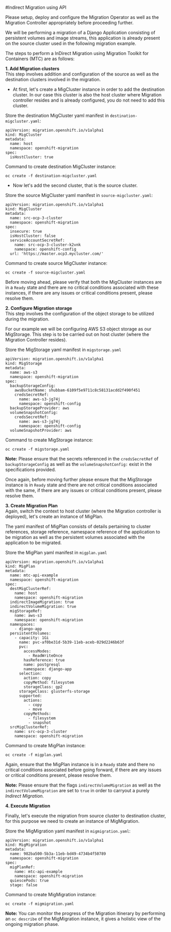#Indirect Migration using API

Please setup, deploy and configure the Migration Operator as well as the Migration Controller
appropriately before proceeding further.

We will be performing a migration of a Django Application consisting of persistent volumes and image streams, this
application is already present on the source cluster used in the following migration example.

The steps to perform a InDirect Migration using Migration Toolkit for Containers (MTC) are as follows:

**1. Add Migration clusters**<br>
This step involves addition and configuration of the source as well as the destination clusters 
involved in the migration.

- At first, let's create a MigCluster instance in order to add the destination cluster. 
In our case this cluster is also the host cluster where Migration controller resides and is
already configured, you do not need to add this cluster. 

Store the destination MigCluster yaml manifest in `destination-migcluster.yaml`:
```
apiVersion: migration.openshift.io/v1alpha1
kind: MigCluster
metadata:
  name: host
  namespace: openshift-migration
spec:
  isHostCluster: true
```

Command to create destination MigCluster instance:
``` 
oc create -f destination-migcluster.yaml
```

- Now let's add the second cluster, that is the source cluster.

Store the source MigCluster yaml manifest in `source-migcluster.yaml`:
``` 
apiVersion: migration.openshift.io/v1alpha1
kind: MigCluster
metadata:
  name: src-ocp-3-cluster
  namespace: openshift-migration
spec:
  insecure: true
  isHostCluster: false
  serviceAccountSecretRef:
    name: src-ocp-3-cluster-k2vnk
    namespace: openshift-config
  url: 'https://master.ocp3.mycluster.com/'
```
Command to create source MigCluster instance:
``` 
oc create -f source-migcluster.yaml
```

Before moving ahead, please verify that both the MigCluster instances are in a `Ready` state and there are no 
critical conditions associated with these instances, if there are any issues or critical conditions present, please 
resolve them.

**2. Configure Migration storage**<br>
This step involves the configuration of the object storage to be utilized during the 
migration.

For our example we will be configuring AWS S3 object storage as our MigStorage.
This step is to be carried out on host cluster (where the Migration Controller resides).

Store the MigStorage yaml manifest in `migstorage.yaml`

``` 
apiVersion: migration.openshift.io/v1alpha1
kind: MigStorage
metadata:
  name: aws-s3
  namespace: openshift-migration
spec:
  backupStorageConfig:
    awsBucketName: shubbam-6109f5e9711c8c58131acdd2f490f451
    credsSecretRef:
      name: aws-s3-jg74j
      namespace: openshift-config
  backupStorageProvider: aws
  volumeSnapshotConfig:
    credsSecretRef:
      name: aws-s3-jg74j
      namespace: openshift-config
  volumeSnapshotProvider: aws
```

Command to create MigStorage instance:
``` 
oc create -f migstorage.yaml
```

**Note:** Please ensure that the secrets referenced in the `credsSecretRef` of 
`backupStorageConfig` as well as the `volumeSnapshotConfig:` exist in the specifications provided.

Once again, before moving further please ensure that the MigStorage instance is in `Ready` state 
and there are not critical conditions associated with the same, if there are any issues or critical conditions present,
please resolve them.

**3. Create Migration Plan**<br>
Again, switch the context to host cluster (where the Migration controller is deployed), let's create an
instance of MigPlan.

The yaml manifest of MigPlan consists of details pertaining to cluster references, storage reference,
namespace reference of the application to be migration as well as the persistent volumes
associated with the application to be migrated.

Store the MigPlan yaml manifest in `migplan.yaml`

``` 
apiVersion: migration.openshift.io/v1alpha1
kind: MigPlan
metadata:
  name: mtc-api-example
  namespace: openshift-migration
spec:
  destMigClusterRef:
    name: host
    namespace: openshift-migration
  indirectImageMigration: true
  indirectVolumeMigration: true
  migStorageRef:
    name: aws-s3
    namespace: openshift-migration
  namespaces:
    - django-app
  persistentVolumes:
    - capacity: 1Gi
      name: pvc-af0be31d-5b39-11eb-aceb-029d2246b63f
      pvc:
        accessModes:
          - ReadWriteOnce
        hasReference: true
        name: postgresql
        namespace: django-app
      selection:
        action: copy
        copyMethod: filesystem
        storageClass: gp2
      storageClass: glusterfs-storage
      supported:
        actions:
          - copy
          - move
        copyMethods:
          - filesystem
          - snapshot
  srcMigClusterRef:
    name: src-ocp-3-cluster
    namespace: openshift-migration
```

Command to create MigPlan instance:
``` 
oc create -f migplan.yaml
```

Again, ensure that the MigPlan instance is in a `Ready` state and there no critical 
conditions associated before going forward, if there are any issues or critical conditions present, please 
resolve them.

**Note:** Please ensure that the flags `indirectVolumeMigration` as well as the 
`indirectVolumeMigration`  are set to `true` in order to carryout a purely _Indirect Migration._

**4. Execute Migration**<br>

Finally, let's execute the migration from source cluster to destination cluster, for this purpose we need to
create an instance of MigMigration.

Store the MigMigration yaml manifest in `migmigration.yaml`:

``` 
apiVersion: migration.openshift.io/v1alpha1
kind: MigMigration
metadata:
  name: 982ba500-5b3a-11eb-bd49-4734b4f50789
  namespace: openshift-migration
spec:
  migPlanRef:
    name: mtc-api-example
    namespace: openshift-migration
  quiescePods: true
  stage: false
```
Command to create MigMigration instance:
``` 
oc create -f migmigration.yaml
```

**Note:** You can monitor the progress of the Migration itinerary by performing an `oc describe` of the MigMigration
instance, it gives a holistic view of the ongoing migration phase.